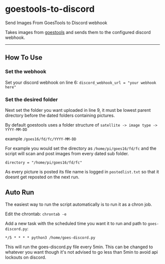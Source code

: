 # goestools-to-discord
Send Images From GoesTools to Discord webhook


Takes images from [goestools](https://github.com/pietern/goestools) and sends them to the configured discord webhook. 

<hr>

## How To Use

### Set the webhook
Set your discord webhook on line 6: `discord_webhook_url = "your webhook here"`

### Set the desired folder
Next set the folder you want uploaded in line 9, it must be lowest parent directory before the dated folders containing pictures. 

By default goestools uses a folder structure of `satellite -> image type -> YYYY-MM-DD`

example `/goes16/fd/fc/YYYY-MM-DD`

For example you would set the directory as `/home/pi/goes16/fd/fc` and the script will scan and post images from every dated sub folder. 

`directory = "/home/pi/goes16/fd/fc"`

As every picture is posted its file name is logged in `postedlist.txt` so that it doesnt get reposted on the next run. 


## Auto Run
The easiest way to run the script automatically is to run it as a chron job. 

Edit the chrontab: 
`chrontab -e`

Add a new task with the scheduled time you want it to run and path to `goes-discord.py`:

`*/5 * * * * python3 /home/goes-discord.py`

This will run the goes-discord.py file every 5min. This can be changed to whatever you want though it's not advised to go less than 5min to avoid api lockouts on discord. 